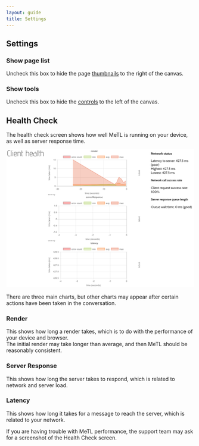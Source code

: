 ```yaml
---
layout: guide
title: Settings
---
```


## Settings

### Show page list

Uncheck this box to hide the page [thumbnails](guide-controls.html#thumbnails) to the right of the canvas. 

### Show tools

Uncheck this box to hide the [controls](guide-controls.html) to the left of the canvas. 

## Health Check

The health check screen shows how well MeTL is running on your device, as well as server response time.

<img src="images/guide-health.png" alt="Health Check" width="700"/>

There are three main charts, but other charts may appear after certain actions have been taken in the conversation.

### Render
 
This shows how long a render takes, which is to do with the performance of your device and browser.  
The initial render may take longer than average, and then MeTL should be reasonably consistent.  

### Server Response

This shows how long the server takes to respond, which is related to network and server load.  

### Latency

This shows how long it takes for a message to reach the server, which is related to your network.

<div class="tip">If you are having trouble with MeTL performance, the support team may ask for a screenshot of the Health Check screen.</div> 